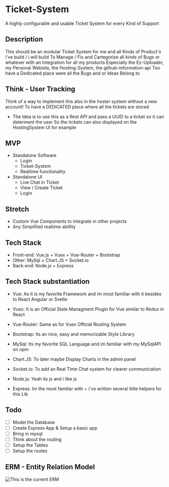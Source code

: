 # Ticket-System
A highly configurable and usable Ticket System for every Kind of Support 

## Description
This should be an modular Ticket System for me and all Kinds of Product's i've build / i will build
To Manage / Fix and Cartegorize all kinds of Bugs or whatever with an Integration for all my products
Especially the Ez-Uploader, my Personal Website, the Hosting-System, the github-information-api
Too have a Dedicated place were all the Bugs and or Ideas Belong to

## Think - User Tracking
Think of a way to implement this also in the hoster system without a new account! 
To have a DEDICATED place where all the tickets are stored
* The Idea is to use this as a Rest API and pass a UUID to a ticket so it can determent the user
So the tickets can also displayed on the HostingSystem UI for example

## MVP
* Standalone Software
    * Login
    * Ticket-System
    * Realtime functionality
* Standalone UI
    * Live Chat in Ticket
    * View / Create Ticket
    * Login

## Stretch
* Custom Vue Components to integrate in other projects
* Any Simplified realtime abillity

## Tech Stack
* Front-end: Vue.js + Vuex + Vue-Router + Bootstrap
* Other: MySql + Chart.JS + Socket.io
* Back-end: Node.js + Express

## Tech Stack substantiation

* Vue: As it is my favorite Framework and im most familiar with it besides to React Angular or Svelte
* Vuex: It is an Official State Managment Plugin for Vue similar to Redux in React
* Vue-Router: Same as for Vuex Official Routing System
* Bootstrap: Its an nice, easy and memorizable Style Library

* MySql: Its my favorite SQL Language and im familiar with my MySqlAPI on npm
* Chart.JS: To later maybe Display Charts in the admin panel
* Socket.io: To add an Real Time Chat system for clearer communication

* Node.js: Yeah its js and i like js
* Express: Im the most familiar with + i've written several little helpers for this Lib

## Todo
* [ ] Model the Database
* [ ] Create Express App & Setup a basic app
* [ ] Bring in mysql
* [ ] Think about the routing
* [ ] Setup the Tables
* [ ] Setup the routes

## ERM - Entity Relation Model
![This is the current ERM](https://images.jodu555.de/001cd38c-c3fd-47ac-b833-a5e178499d49.png "This is the current ERM")
